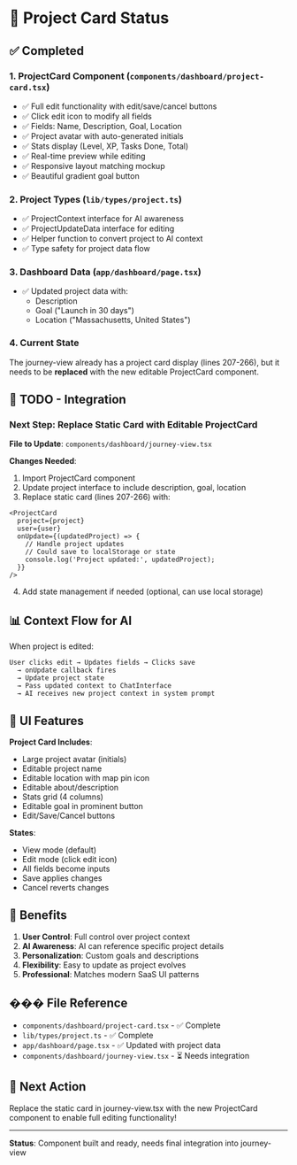 # 🎯 Project Card Status

## ✅ Completed

### 1. **ProjectCard Component** (`components/dashboard/project-card.tsx`)
- ✅ Full edit functionality with edit/save/cancel buttons
- ✅ Click edit icon to modify all fields
- ✅ Fields: Name, Description, Goal, Location
- ✅ Project avatar with auto-generated initials
- ✅ Stats display (Level, XP, Tasks Done, Total)
- ✅ Real-time preview while editing
- ✅ Responsive layout matching mockup
- ✅ Beautiful gradient goal button

### 2. **Project Types** (`lib/types/project.ts`)
- ✅ ProjectContext interface for AI awareness
- ✅ ProjectUpdateData interface for editing
- ✅ Helper function to convert project to AI context
- ✅ Type safety for project data flow

### 3. **Dashboard Data** (`app/dashboard/page.tsx`)
- ✅ Updated project data with:
  - Description
  - Goal ("Launch in 30 days")
  - Location ("Massachusetts, United States")

### 4. **Current State**
The journey-view already has a project card display (lines 207-266), but it needs to be **replaced** with the new editable ProjectCard component.

## 🔨 TODO - Integration

### Next Step: Replace Static Card with Editable ProjectCard

**File to Update**: `components/dashboard/journey-view.tsx`

**Changes Needed**:
1. Import ProjectCard component
2. Update project interface to include description, goal, location
3. Replace static card (lines 207-266) with:
```tsx
<ProjectCard
  project={project}
  user={user}
  onUpdate={(updatedProject) => {
    // Handle project updates
    // Could save to localStorage or state
    console.log('Project updated:', updatedProject);
  }}
/>
```

4. Add state management if needed (optional, can use local storage)

## 📊 Context Flow for AI

When project is edited:
```
User clicks edit → Updates fields → Clicks save
  → onUpdate callback fires
  → Update project state
  → Pass updated context to ChatInterface
  → AI receives new project context in system prompt
```

## 🎨 UI Features

**Project Card Includes**:
- Large project avatar (initials)
- Editable project name
- Editable location with map pin icon
- Editable about/description
- Stats grid (4 columns)
- Editable goal in prominent button
- Edit/Save/Cancel buttons

**States**:
- View mode (default)
- Edit mode (click edit icon)
- All fields become inputs
- Save applies changes
- Cancel reverts changes

## 🚀 Benefits

1. **User Control**: Full control over project context
2. **AI Awareness**: AI can reference specific project details
3. **Personalization**: Custom goals and descriptions
4. **Flexibility**: Easy to update as project evolves
5. **Professional**: Matches modern SaaS UI patterns

## ��� File Reference

- `components/dashboard/project-card.tsx` - ✅ Complete
- `lib/types/project.ts` - ✅ Complete
- `app/dashboard/page.tsx` - ✅ Updated with project data
- `components/dashboard/journey-view.tsx` - ⏳ Needs integration

## 🎯 Next Action

Replace the static card in journey-view.tsx with the new ProjectCard component to enable full editing functionality!

---

**Status**: Component built and ready, needs final integration into journey-view

